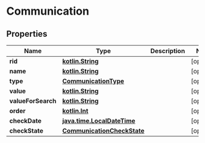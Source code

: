 # Communication

## Properties
Name | Type | Description | Notes
------------ | ------------- | ------------- | -------------
**rid** | [**kotlin.String**](.md) |  |  [optional]
**name** | [**kotlin.String**](.md) |  |  [optional]
**type** | [**CommunicationType**](CommunicationType.md) |  |  [optional]
**value** | [**kotlin.String**](.md) |  |  [optional]
**valueForSearch** | [**kotlin.String**](.md) |  |  [optional]
**order** | [**kotlin.Int**](.md) |  |  [optional]
**checkDate** | [**java.time.LocalDateTime**](java.time.LocalDateTime.md) |  |  [optional]
**checkState** | [**CommunicationCheckState**](CommunicationCheckState.md) |  |  [optional]
